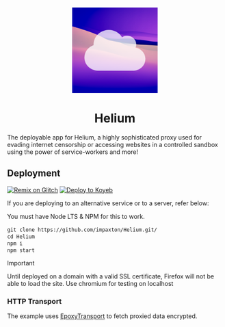 <p align="center"><img src="https://raw.githubusercontent.com/impaxton/Helium/83457c85d164277a6ee053740821483d0ac66223/static/assets/icon.png" height="200"></p>

<h1 align="center">Helium</h1>

The deployable app for Helium, a highly sophisticated proxy used for evading internet censorship or accessing websites in a controlled sandbox using the power of service-workers and more!

## Deployment

[![Remix on Glitch](https://binbashbanana.github.io/deploy-buttons/buttons/remade/glitch.svg)](https://glitch.com/edit/#!/import/github/impaxton/Helium)
[![Deploy to Koyeb](https://binbashbanana.github.io/deploy-buttons/buttons/remade/koyeb.svg)](https://app.koyeb.com/deploy?type=git&repository=github.com/impaxton/Helium&branch=main&name=Helium-App)

If you are deploying to an alternative service or to a server, refer below:

You must have Node LTS & NPM for this to work.

```
git clone https://github.com/impaxton/Helium.git/
cd Helium
npm i
npm start
```

> [!IMPORTANT]  
> Until deployed on a domain with a valid SSL certificate, Firefox will not be able to load the site. Use chromium for testing on localhost

### HTTP Transport

The example uses [EpoxyTransport](https://github.com/MercuryWorkshop/EpoxyTransport) to fetch proxied data encrypted.
